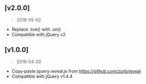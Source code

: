 ## [v2.0.0]
> 2018-05-02

* Replace .live() with .on()
 * Compatible with jQuery v2

## [v1.0.0]
> 2018-04-29

* Copy-paste jquery.reveal.js from https://github.com/zurb/reveal
 * Compatible with jQuery v1.4.4
